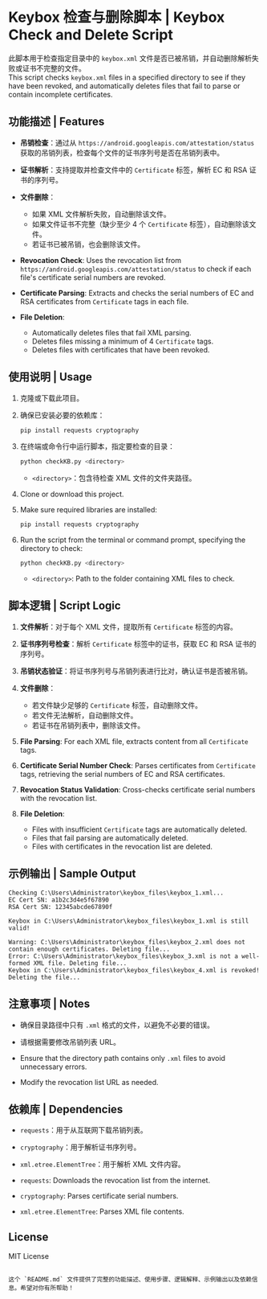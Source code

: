 # Keybox 检查与删除脚本 | Keybox Check and Delete Script

此脚本用于检查指定目录中的 `keybox.xml` 文件是否已被吊销，并自动删除解析失败或证书不完整的文件。  
This script checks `keybox.xml` files in a specified directory to see if they have been revoked, and automatically deletes files that fail to parse or contain incomplete certificates.

## 功能描述 | Features

- **吊销检查**：通过从 `https://android.googleapis.com/attestation/status` 获取的吊销列表，检查每个文件的证书序列号是否在吊销列表中。
- **证书解析**：支持提取并检查文件中的 `Certificate` 标签，解析 EC 和 RSA 证书的序列号。
- **文件删除**：
  - 如果 XML 文件解析失败，自动删除该文件。
  - 如果文件证书不完整（缺少至少 4 个 `Certificate` 标签），自动删除该文件。
  - 若证书已被吊销，也会删除该文件。
  
- **Revocation Check**: Uses the revocation list from `https://android.googleapis.com/attestation/status` to check if each file's certificate serial numbers are revoked.
- **Certificate Parsing**: Extracts and checks the serial numbers of EC and RSA certificates from `Certificate` tags in each file.
- **File Deletion**:
  - Automatically deletes files that fail XML parsing.
  - Deletes files missing a minimum of 4 `Certificate` tags.
  - Deletes files with certificates that have been revoked.

## 使用说明 | Usage

1. 克隆或下载此项目。
2. 确保已安装必要的依赖库：
   ```bash
   pip install requests cryptography
   ```
3. 在终端或命令行中运行脚本，指定要检查的目录：

   ```bash
   python checkKB.py <directory>
   ```
   - `<directory>`：包含待检查 XML 文件的文件夹路径。

1. Clone or download this project.
2. Make sure required libraries are installed:
   ```bash
   pip install requests cryptography
   ```
3. Run the script from the terminal or command prompt, specifying the directory to check:

   ```bash
   python checkKB.py <directory>
   ```
   - `<directory>`: Path to the folder containing XML files to check.

## 脚本逻辑 | Script Logic

1. **文件解析**：对于每个 XML 文件，提取所有 `Certificate` 标签的内容。
2. **证书序列号检查**：解析 `Certificate` 标签中的证书，获取 EC 和 RSA 证书的序列号。
3. **吊销状态验证**：将证书序列号与吊销列表进行比对，确认证书是否被吊销。
4. **文件删除**：
   - 若文件缺少足够的 `Certificate` 标签，自动删除文件。
   - 若文件无法解析，自动删除文件。
   - 若证书在吊销列表中，删除该文件。

1. **File Parsing**: For each XML file, extracts content from all `Certificate` tags.
2. **Certificate Serial Number Check**: Parses certificates from `Certificate` tags, retrieving the serial numbers of EC and RSA certificates.
3. **Revocation Status Validation**: Cross-checks certificate serial numbers with the revocation list.
4. **File Deletion**:
   - Files with insufficient `Certificate` tags are automatically deleted.
   - Files that fail parsing are automatically deleted.
   - Files with certificates in the revocation list are deleted.

## 示例输出 | Sample Output

```
Checking C:\Users\Administrator\keybox_files\keybox_1.xml...
EC Cert SN: a1b2c3d4e5f67890
RSA Cert SN: 12345abcde67890f

Keybox in C:\Users\Administrator\keybox_files\keybox_1.xml is still valid!

Warning: C:\Users\Administrator\keybox_files\keybox_2.xml does not contain enough certificates. Deleting file...
Error: C:\Users\Administrator\keybox_files\keybox_3.xml is not a well-formed XML file. Deleting file...
Keybox in C:\Users\Administrator\keybox_files\keybox_4.xml is revoked! Deleting the file...
```

## 注意事项 | Notes

- 确保目录路径中只有 `.xml` 格式的文件，以避免不必要的错误。
- 请根据需要修改吊销列表 URL。

- Ensure that the directory path contains only `.xml` files to avoid unnecessary errors.
- Modify the revocation list URL as needed.

## 依赖库 | Dependencies

- `requests`：用于从互联网下载吊销列表。
- `cryptography`：用于解析证书序列号。
- `xml.etree.ElementTree`：用于解析 XML 文件内容。

- `requests`: Downloads the revocation list from the internet.
- `cryptography`: Parses certificate serial numbers.
- `xml.etree.ElementTree`: Parses XML file contents.

## License

MIT License
```

这个 `README.md` 文件提供了完整的功能描述、使用步骤、逻辑解释、示例输出以及依赖信息。希望对你有所帮助！

